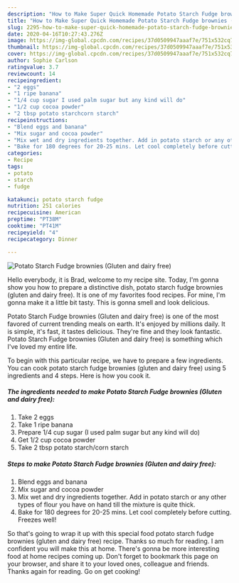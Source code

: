 ```yaml
---
description: "How to Make Super Quick Homemade Potato Starch Fudge brownies (Gluten and dairy free)"
title: "How to Make Super Quick Homemade Potato Starch Fudge brownies (Gluten and dairy free)"
slug: 2295-how-to-make-super-quick-homemade-potato-starch-fudge-brownies-gluten-and-dairy-free
date: 2020-04-16T10:27:43.276Z
image: https://img-global.cpcdn.com/recipes/37d0509947aaaf7e/751x532cq70/potato-starch-fudge-brownies-gluten-and-dairy-free-recipe-main-photo.jpg
thumbnail: https://img-global.cpcdn.com/recipes/37d0509947aaaf7e/751x532cq70/potato-starch-fudge-brownies-gluten-and-dairy-free-recipe-main-photo.jpg
cover: https://img-global.cpcdn.com/recipes/37d0509947aaaf7e/751x532cq70/potato-starch-fudge-brownies-gluten-and-dairy-free-recipe-main-photo.jpg
author: Sophie Carlson
ratingvalue: 3.7
reviewcount: 14
recipeingredient:
- "2 eggs"
- "1 ripe banana"
- "1/4 cup sugar I used palm sugar but any kind will do"
- "1/2 cup cocoa powder"
- "2 tbsp potato starchcorn starch"
recipeinstructions:
- "Blend eggs and banana"
- "Mix sugar and cocoa powder"
- "Mix wet and dry ingredients together. Add in potato starch or any other types of flour you have on hand till the mixture is quite thick."
- "Bake for 180 degrees for 20-25 mins. Let cool completely before cutting. Freezes well!"
categories:
- Recipe
tags:
- potato
- starch
- fudge

katakunci: potato starch fudge 
nutrition: 251 calories
recipecuisine: American
preptime: "PT38M"
cooktime: "PT41M"
recipeyield: "4"
recipecategory: Dinner

---
```



![Potato Starch Fudge brownies (Gluten and dairy free)](https://img-global.cpcdn.com/recipes/37d0509947aaaf7e/751x532cq70/potato-starch-fudge-brownies-gluten-and-dairy-free-recipe-main-photo.jpg)

Hello everybody, it is Brad, welcome to my recipe site. Today, I'm gonna show you how to prepare a distinctive dish, potato starch fudge brownies (gluten and dairy free). It is one of my favorites food recipes. For mine, I'm gonna make it a little bit tasty. This is gonna smell and look delicious.



Potato Starch Fudge brownies (Gluten and dairy free) is one of the most favored of current trending meals on earth. It's enjoyed by millions daily. It is simple, it's fast, it tastes delicious. They're fine and they look fantastic. Potato Starch Fudge brownies (Gluten and dairy free) is something which I've loved my entire life.


To begin with this particular recipe, we have to prepare a few ingredients. You can cook potato starch fudge brownies (gluten and dairy free) using 5 ingredients and 4 steps. Here is how you cook it.

<!--inarticleads1-->

##### The ingredients needed to make Potato Starch Fudge brownies (Gluten and dairy free):

1. Take 2 eggs
1. Take 1 ripe banana
1. Prepare 1/4 cup sugar (I used palm sugar but any kind will do)
1. Get 1/2 cup cocoa powder
1. Take 2 tbsp potato starch/corn starch




<!--inarticleads2-->

##### Steps to make Potato Starch Fudge brownies (Gluten and dairy free):

1. Blend eggs and banana
1. Mix sugar and cocoa powder
1. Mix wet and dry ingredients together. Add in potato starch or any other types of flour you have on hand till the mixture is quite thick.
1. Bake for 180 degrees for 20-25 mins. Let cool completely before cutting. Freezes well!




So that's going to wrap it up with this special food potato starch fudge brownies (gluten and dairy free) recipe. Thanks so much for reading. I am confident you will make this at home. There's gonna be more interesting food at home recipes coming up. Don't forget to bookmark this page on your browser, and share it to your loved ones, colleague and friends. Thanks again for reading. Go on get cooking!
